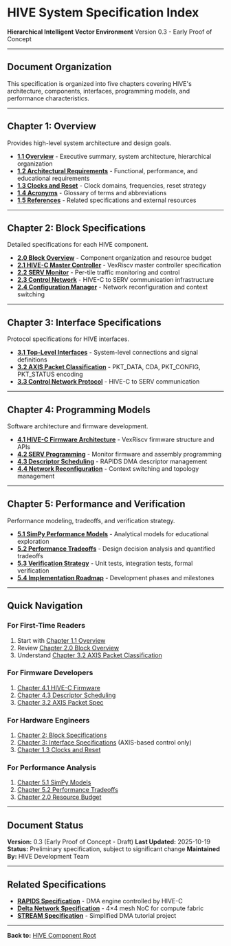 # HIVE System Specification Index
**Hierarchical Intelligent Vector Environment**
Version 0.3 - Early Proof of Concept

---

## Document Organization

This specification is organized into five chapters covering HIVE's architecture, components, interfaces, programming models, and performance characteristics.

---

## Chapter 1: Overview

Provides high-level system architecture and design goals.

- **[1.1 Overview](ch01_overview/01_overview.md)** - Executive summary, system architecture, hierarchical organization
- **[1.2 Architectural Requirements](ch01_overview/02_architectural_requirements.md)** - Functional, performance, and educational requirements
- **[1.3 Clocks and Reset](ch01_overview/03_clocks_and_reset.md)** - Clock domains, frequencies, reset strategy
- **[1.4 Acronyms](ch01_overview/04_acronyms.md)** - Glossary of terms and abbreviations
- **[1.5 References](ch01_overview/05_references.md)** - Related specifications and external resources

---

## Chapter 2: Block Specifications

Detailed specifications for each HIVE component.

- **[2.0 Block Overview](ch02_blocks/00_overview.md)** - Component organization and resource budget
- **[2.1 HIVE-C Master Controller](ch02_blocks/01_hive_c_controller.md)** - VexRiscv master controller specification
- **[2.2 SERV Monitor](ch02_blocks/02_serv_monitor.md)** - Per-tile traffic monitoring and control
- **[2.3 Control Network](ch02_blocks/03_control_network.md)** - HIVE-C to SERV communication infrastructure
- **[2.4 Configuration Manager](ch02_blocks/04_config_manager.md)** - Network reconfiguration and context switching

---

## Chapter 3: Interface Specifications

Protocol specifications for HIVE interfaces.

- **[3.1 Top-Level Interfaces](ch03_interfaces/01_top_level.md)** - System-level connections and signal definitions
- **[3.2 AXIS Packet Classification](ch03_interfaces/02_axis_packet_spec.md)** - PKT_DATA, CDA, PKT_CONFIG, PKT_STATUS encoding
- **[3.3 Control Network Protocol](ch03_interfaces/03_control_network_spec.md)** - HIVE-C to SERV communication

---

## Chapter 4: Programming Models

Software architecture and firmware development.

- **[4.1 HIVE-C Firmware Architecture](ch04_programming_models/01_hive_c_firmware.md)** - VexRiscv firmware structure and APIs
- **[4.2 SERV Programming](ch04_programming_models/02_serv_programming.md)** - Monitor firmware and assembly programming
- **[4.3 Descriptor Scheduling](ch04_programming_models/03_descriptor_scheduling.md)** - RAPIDS DMA descriptor management
- **[4.4 Network Reconfiguration](ch04_programming_models/04_network_reconfiguration.md)** - Context switching and topology management

---

## Chapter 5: Performance and Verification

Performance modeling, tradeoffs, and verification strategy.

- **[5.1 SimPy Performance Models](ch05_performance/01_simpy_models.md)** - Analytical models for educational exploration
- **[5.2 Performance Tradeoffs](ch05_performance/02_performance_tradeoffs.md)** - Design decision analysis and quantified tradeoffs
- **[5.3 Verification Strategy](ch05_performance/03_verification_strategy.md)** - Unit tests, integration tests, formal verification
- **[5.4 Implementation Roadmap](ch05_performance/04_implementation_roadmap.md)** - Development phases and milestones

---

## Quick Navigation

### For First-Time Readers
1. Start with [Chapter 1.1 Overview](ch01_overview/01_overview.md)
2. Review [Chapter 2.0 Block Overview](ch02_blocks/00_overview.md)
3. Understand [Chapter 3.2 AXIS Packet Classification](ch03_interfaces/02_axis_packet_spec.md)

### For Firmware Developers
1. [Chapter 4.1 HIVE-C Firmware](ch04_programming_models/01_hive_c_firmware.md)
2. [Chapter 4.3 Descriptor Scheduling](ch04_programming_models/03_descriptor_scheduling.md)
3. [Chapter 3.2 AXIS Packet Spec](ch03_interfaces/02_axis_packet_spec.md)

### For Hardware Engineers
1. [Chapter 2: Block Specifications](ch02_blocks/00_overview.md)
2. [Chapter 3: Interface Specifications](ch03_interfaces/01_top_level.md) (AXIS-based control only)
3. [Chapter 1.3 Clocks and Reset](ch01_overview/03_clocks_and_reset.md)

### For Performance Analysis
1. [Chapter 5.1 SimPy Models](ch05_performance/01_simpy_models.md)
2. [Chapter 5.2 Performance Tradeoffs](ch05_performance/02_performance_tradeoffs.md)
3. [Chapter 2.0 Resource Budget](ch02_blocks/00_overview.md)

---

## Document Status

**Version:** 0.3 (Early Proof of Concept - Draft)
**Last Updated:** 2025-10-19
**Status:** Preliminary specification, subject to significant change
**Maintained By:** HIVE Development Team

---

## Related Specifications

- **[RAPIDS Specification](../../rapids/docs/rapids_spec/rapids_index.md)** - DMA engine controlled by HIVE-C
- **[Delta Network Specification](../../delta/docs/delta_spec/delta_index.md)** - 4×4 mesh NoC for compute fabric
- **[STREAM Specification](../../stream/PRD.md)** - Simplified DMA tutorial project

---

**Back to:** [HIVE Component Root](../../README.md)
